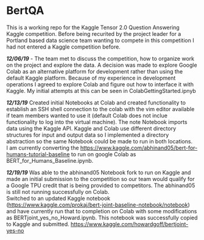 # BertQA

This is a working repo for the Kaggle Tensor 2.0 Question Answering Kaggle competition. Before being recurited by the project leader for a Portland based data science team wanting to compete in this competition I had not entered a Kaggle competition before.

**_12/06/19_** - The team met to discuss the competition, how to organize work on the project and explore the data. A decision was made to explore Google Colab as an alternative platform for development rather than using the default Kaggle platform. Because of my experience in development operations I agreed to explore Colab and figure out how to interface it with Kaggle. My initial attempts at this can be seen in ColabGettingStarted.ipnyb

**_12/13/19_** Created initial Notebooks at Colab and created functionality to establish an SSH shell connection to the colab with the vim editor available if team members wanted to use it (default Colab does not inclue functionality to log into the virtual machine). The note Notebook imports data using the Kaggle API. Kaggle and Colab use different directory structures for input and output data so I implemented a directory abstraction so the same Notebook could be made to run in both locations.<br>
I am currently converting the https://www.kaggle.com/abhinand05/bert-for-humans-tutorial-baseline to run on google Colab as BERT_for_Humans_Baseline.ipynb.

**_12/19/19_** Was able to the abhinand05 Notebook fork to run on Kaggle and made an initial submission to the competition so our team would qualify for a Google TPU credit that is being provided to competitors. The abhinand05 is still not running successfully on Colab.<br>
Switched to an updated Kaggle notebook (https://www.kaggle.com/prokaj/bert-joint-baseline-notebook/notebook) and have currently run that to completion on Colab with some modifications as BERTjoint_yes_no_Howard.ipynb. This notebook was successfully copied to Kaggle and submitted. https://www.kaggle.com/howardgoff/bertjoint-yes-no
